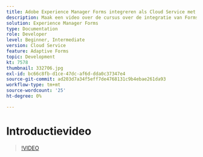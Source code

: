 ```yaml
---
title: Adobe Experience Manager Forms integreren als Cloud Service met Adobe Sign
description: Maak een video over de cursus over de integratie van Forms CS met Adobe Sign
solution: Experience Manager Forms
type: Documentation
role: Developer
level: Beginner, Intermediate
version: Cloud Service
feature: Adaptive Forms
topic: Development
kt: 7578
thumbnail: 332706.jpg
exl-id: bc66c8fb-d1ce-47dc-af6d-dda0c37347e4
source-git-commit: ad203d7a34f5eff7de4768131c9b4ebae261da93
workflow-type: tm+mt
source-wordcount: '25'
ht-degree: 0%

---
```


# Introductievideo


>[!VIDEO](https://video.tv.adobe.com/v/332706?quality=12&learn=on)
